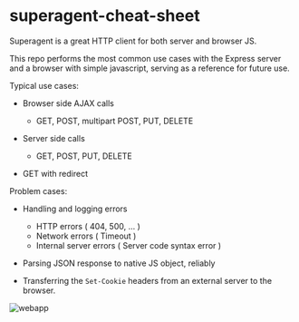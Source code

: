 # superagent-cheat-sheet

Superagent is a great HTTP client for both server and browser JS.

This repo performs the most common use cases with the Express server and a browser with simple javascript, serving as a reference for future use.

Typical use cases:

- Browser side AJAX calls
  - GET, POST, multipart POST, PUT, DELETE

- Server side calls
  - GET, POST, PUT, DELETE

- GET with redirect


Problem cases:

- Handling and logging errors
  - HTTP errors ( 404, 500, ... )
  - Network errors ( Timeout )
  - Internal server errors ( Server code syntax error )

- Parsing JSON response to native JS object, reliably

- Transferring the `Set-Cookie` headers from an external server to the browser.

![webapp](https://user-images.githubusercontent.com/899077/28143357-f9b11062-6719-11e7-8d95-53530e50d9f9.png)


